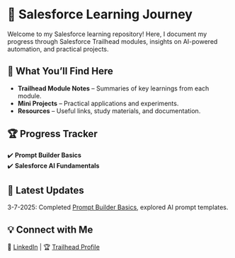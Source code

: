 # 🚀 Salesforce Learning Journey

Welcome to my Salesforce learning repository! Here, I document my progress through Salesforce Trailhead modules, insights on AI-powered automation, and practical projects.

## 📌 What You’ll Find Here
- **Trailhead Module Notes** – Summaries of key learnings from each module.
- **Mini Projects** – Practical applications and experiments.
- **Resources** – Useful links, study materials, and documentation.

## 🏆 Progress Tracker
✔️ **Prompt Builder Basics**  
✔️ **Salesforce AI Fundamentals**  
 

## 📖 Latest Updates
3-7-2025: Completed [Prompt Builder Basics](./trailhead-modules/prompt-builder-basics.md), explored AI prompt templates.

## 💡 Connect with Me
📌 [LinkedIn](https://linkedin.com/in/gfriley) | 🏆 [Trailhead Profile]([your-trailhead-link](https://www.salesforce.com/trailblazer/gfriley2))
